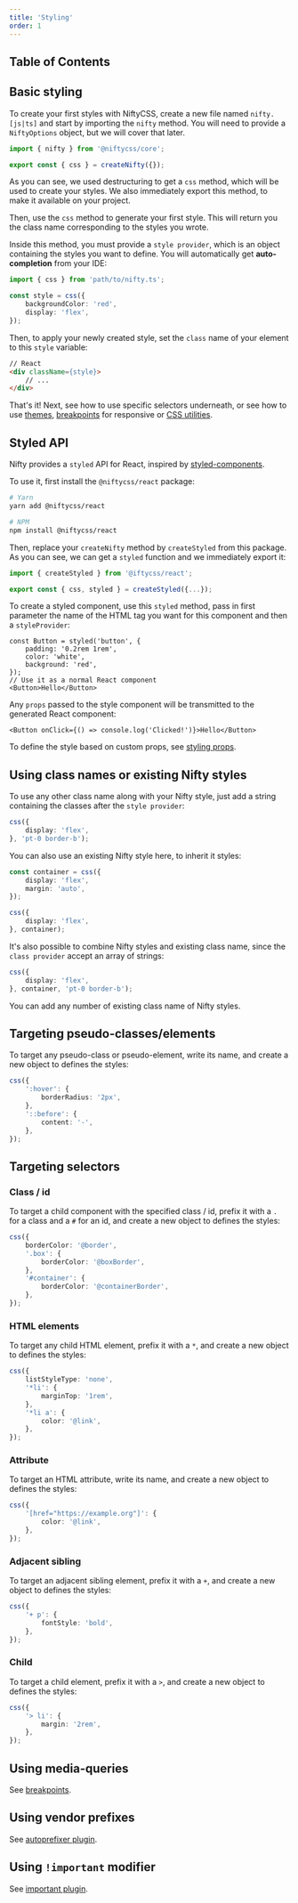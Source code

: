 ```yaml
---
title: 'Styling'
order: 1
---
```


## Table of Contents

## Basic styling
To create your first styles with NiftyCSS, create a new file named `nifty.[js|ts]` and start by importing the `nifty` method. You will need to provide a `NiftyOptions` object, but we will cover that later.

```typescript
import { nifty } from '@niftycss/core';

export const { css } = createNifty({});
```

As you can see, we used destructuring to get a `css` method, which will be used to create your styles. We also immediately export this method, to make it available on your project.

Then, use the `css` method to generate your first style. This will return you the class name corresponding to the styles you wrote.

Inside this method, you must provide a `style provider`, which is an object containing the styles you want to define. You will automatically get **auto-completion** from your IDE:

```typescript
import { css } from 'path/to/nifty.ts';

const style = css({
    backgroundColor: 'red',
    display: 'flex',
});
```

Then, to apply your newly created style, set the `class` name of your element to this `style` variable:
```html
// React
<div className={style}>
    // ...
</div>
```

That's it! Next, see how to use specific selectors underneath, or see how to use [themes](/docs/features/theming), [breakpoints](/docs/features/breakpoints) for responsive or [CSS utilities](/docs/features/css-utilities).

## Styled API
Nifty provides a `styled` API for React, inspired by [styled-components](https://styled-components.com/).

To use it, first install the `@niftycss/react` package:

```bash
# Yarn
yarn add @niftycss/react

# NPM
npm install @niftycss/react
```

Then, replace your `createNifty` method by `createStyled` from this package. As you can see, we can get a `styled` function and we immediately export it:

```typescript
import { createStyled } from '@iftycss/react';

export const { css, styled } = createStyled({...}); 
```

To create a styled component, use this `styled` method, pass in first parameter the name of the HTML tag you want for this component and then a `styleProvider`:

```tsx
const Button = styled('button', {
    padding: '0.2rem 1rem',
    color: 'white',
    background: 'red',
});
// Use it as a normal React component
<Button>Hello</Button>
```

Any `props` passed to the style component will be transmitted to the generated React component:

```tsx
<Button onClick={() => console.log('Clicked!')}>Hello</Button>
```

To define the style based on custom props, see [styling props](/docs/features/styling-props).

## Using class names or existing Nifty styles
To use any other class name along with your Nifty style, just add a string containing the classes after the `style provider`:

```typescript
css({
    display: 'flex',
}, 'pt-0 border-b');
```

You can also use an existing Nifty style here, to inherit it styles:
```typescript
const container = css({
    display: 'flex',
    margin: 'auto',
});

css({
    display: 'flex',
}, container);
```

It's also possible to combine Nifty styles and existing class name, since the `class provider` accept an array of strings:

```typescript
css({
    display: 'flex',
}, container, 'pt-0 border-b');
```

You can add any number of existing class name of Nifty styles.

## Targeting pseudo-classes/elements
To target any pseudo-class or pseudo-element, write its name, and create a new object to defines the styles:
```typescript
css({
    ':hover': {
        borderRadius: '2px',  
    },
    '::before': {
        content: '-',
    },
});
```

## Targeting selectors

### Class / id
To target a child component with the specified class / id, prefix it with a `.` for a class and a `#` for an id, and create a new object to defines the styles:

```typescript
css({
    borderColor: '@border',
    '.box': {
        borderColor: '@boxBorder',
    },
    '#container': {
        borderColor: '@containerBorder',
    },
});
```

### HTML elements
To target any child HTML element, prefix it with a `*`, and create a new object to defines the styles:

```typescript
css({
    listStyleType: 'none',
    '*li': {
        marginTop: '1rem',
    },
    '*li a': {
        color: '@link',
    },
});
```

### Attribute
To target an HTML attribute, write its name, and create a new object to defines the styles:

```typescript
css({
    '[href="https://example.org"]': {
        color: '@link',
    },
});
```

### Adjacent sibling
To target an adjacent sibling element, prefix it with a `+`, and create a new object to defines the styles:

```typescript
css({
    '+ p': {
        fontStyle: 'bold',
    },
});
```

### Child
To target a child element, prefix it with a `>`, and create a new object to defines the styles:

```typescript
css({
    '> li': {
        margin: '2rem',
    },
});
```

## Using media-queries
See [breakpoints](/docs/features/breakpoints).

## Using vendor prefixes
See [autoprefixer plugin](/docs/features/plugins#autoprefixer).

## Using `!important` modifier
See [important plugin](/docs/features/plugins#important).